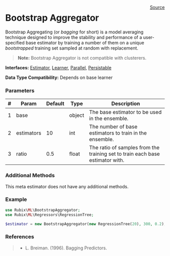 <span style="float:right;"><a href="https://github.com/RubixML/RubixML/blob/master/src/BootstrapAggregator.php">Source</a></span>

# Bootstrap Aggregator
Bootstrap Aggregating (or *bagging* for short) is a model averaging technique designed to improve the stability and performance of a user-specified base estimator by training a number of them on a unique *bootstrapped* training set sampled at random with replacement.

> **Note:** Bootstrap Aggregator is not compatible with clusterers.

**Interfaces:** [Estimator](estimator.md), [Learner](learner.md), [Parallel](parallel.md), [Persistable](persistable.md)

**Data Type Compatibility:** Depends on base learner

### Parameters
| # | Param | Default | Type | Description |
|---|---|---|---|---|
| 1 | base | | object | The base estimator to be used in the ensemble. |
| 2 | estimators | 10 | int | The number of base estimators to train in the ensemble. |
| 3 | ratio | 0.5 | float | The ratio of samples from the training set to train each base estimator with. |

### Additional Methods
This meta estimator does not have any additional methods.

### Example
```php
use Rubix\ML\BootstrapAggregator;
use Rubix\ML\Regressors\RegressionTree;

$estimator = new BootstrapAggregator(new RegressionTree(20), 300, 0.2);
```

### References
>- L. Breiman. (1996). Bagging Predictors.